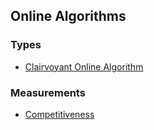 Online Algorithms
---

### Types
- [Clairvoyant Online Algorithm](./clairvoyant.md)

### Measurements
- [Competitiveness](./Competitiveness.md)
